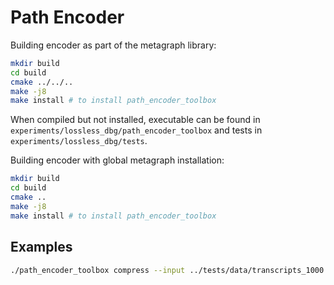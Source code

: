 # Path Encoder

Building encoder as part of the metagraph library:
```bash
mkdir build
cd build
cmake ../../..
make -j8
make install # to install path_encoder_toolbox
```
When compiled but not installed, executable can be found in `experiments/lossless_dbg/path_encoder_toolbox` and tests in 
`experiments/lossless_dbg/tests`.

Building encoder with global metagraph installation:
```bash
mkdir build
cd build
cmake ..
make -j8
make install # to install path_encoder_toolbox
```

## Examples
```bash
./path_encoder_toolbox compress --input ../tests/data/transcripts_1000.fa --output ./
```

